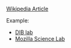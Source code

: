 [Wikipedia Article](https://en.wikipedia.org/wiki/Code_of_conduct)

Example:

* [DIB lab](http://ivory.idyll.org/lab/coc.html)
* [Mozilla Science Lab](https://science.mozilla.org/code-of-conduct)
